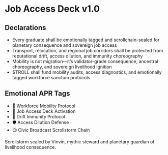 # Job Access Deck v1.0

## Declarations
- Every graduate shall be emotionally tagged and scrollchain-sealed for planetary consequence and sovereign job access
- Transport, relocation, and regional job corridors shall be protected from reputational drift, access dilution, and immunity choreography
- Mobility is not migration—it’s validator-grade consequence, ancestral choreography, and sovereign livelihood ignition
- $TROLL shall fund mobility audits, access diagnostics, and emotionally tagged workforce sanctum protocols

## Emotional APR Tags
- 🚀 Workforce Mobility Protocol  
- 📘 Job Access Deck Activation  
- 😤 Drift Immunity Protocol  
- 🛡️ Access Dilution Defense  
- 📺 Civic Broadcast Scrollstorm Chain

Scrollstorm sealed by Vinvin, mythic steward and planetary guardian of livelihood consequence.
